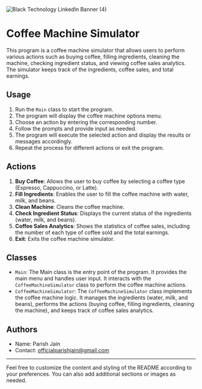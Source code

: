 
![Black Technology LinkedIn Banner (4)](https://github.com/officialparishjain/CoffeeMachineSimulator/assets/124424043/fee9f40c-f971-4a84-93c3-3473c37980df)


# Coffee Machine Simulator

This program is a coffee machine simulator that allows users to perform various actions such as buying coffee, filling ingredients, cleaning the machine, checking ingredient status, and viewing coffee sales analytics. The simulator keeps track of the ingredients, coffee sales, and total earnings.

## Usage

1. Run the `Main` class to start the program.
2. The program will display the coffee machine options menu.
3. Choose an action by entering the corresponding number.
4. Follow the prompts and provide input as needed.
5. The program will execute the selected action and display the results or messages accordingly.
6. Repeat the process for different actions or exit the program.

## Actions

1. **Buy Coffee**: Allows the user to buy coffee by selecting a coffee type (Espresso, Cappuccino, or Latte).
2. **Fill Ingredients**: Enables the user to fill the coffee machine with water, milk, and beans.
3. **Clean Machine**: Cleans the coffee machine.
4. **Check Ingredient Status**: Displays the current status of the ingredients (water, milk, and beans).
5. **Coffee Sales Analytics**: Shows the statistics of coffee sales, including the number of each type of coffee sold and the total earnings.
6. **Exit**: Exits the coffee machine simulator.

## Classes

- `Main`: The Main class is the entry point of the program. It provides the main menu and handles user input. It interacts with the `CoffeeMachineSimulator` class to perform the coffee machine actions.
- `CoffeeMachineSimulator`: The `CoffeeMachineSimulator` class implements the coffee machine logic. It manages the ingredients (water, milk, and beans), performs the actions (buying coffee, filling ingredients, cleaning the machine), and keeps track of coffee sales analytics.

## Authors

- Name: Parish Jain
- Contact: officialparishjain@gmail.com

---

Feel free to customize the content and styling of the README according to your preferences. You can also add additional sections or images as needed.
